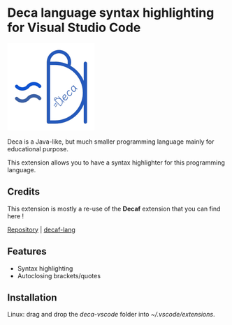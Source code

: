 # Deca language syntax highlighting for Visual Studio Code

![](images/logo.png)

Deca is a Java-like, but much smaller programming language mainly for educational purpose.

This extension allows you to have a syntax highlighter for this programming language.

## Credits

This extension is mostly a re-use of the __Decaf__ extension that you can find here !
    
[Repository](https://github.com/equation314/decaf-vscode) | [decaf-lang](https://github.com/decaf-lang/decaf)

## Features

* Syntax highlighting
* Autoclosing brackets/quotes

## Installation

Linux: drag and drop the _deca-vscode_ folder into _~/.vscode/extensions_.